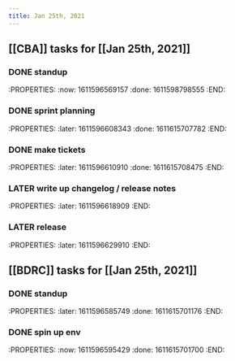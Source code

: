 ```yaml
---
title: Jan 25th, 2021
---
```


## [[CBA]] tasks for [[Jan 25th, 2021]]
### DONE standup
:PROPERTIES:
:now: 1611596569157
:done: 1611598798555
:END:
### DONE sprint planning
:PROPERTIES:
:later: 1611596608343
:done: 1611615707782
:END:
### DONE make tickets
:PROPERTIES:
:later: 1611596610910
:done: 1611615708475
:END:
### LATER write up changelog / release notes
:PROPERTIES:
:later: 1611596618909
:END:
### LATER release
:PROPERTIES:
:later: 1611596629910
:END:
## [[BDRC]] tasks for [[Jan 25th, 2021]]
### DONE standup
:PROPERTIES:
:later: 1611596585749
:done: 1611615701176
:END:
### DONE spin up env
:PROPERTIES:
:now: 1611596595429
:done: 1611615701700
:END:
